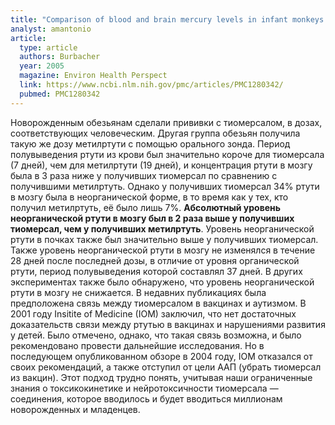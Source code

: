 ```yaml
---
title: "Comparison of blood and brain mercury levels in infant monkeys exposed to methylmercury or vaccines containing thimerosal"
analyst: amantonio
article:
  type: article
  authors: Burbacher
  year: 2005
  magazine: Environ Health Perspect
  link: https://www.ncbi.nlm.nih.gov/pmc/articles/PMC1280342/
  pubmed: PMC1280342
---
```


Новорожденным обезьянам сделали прививки с тиомерсалом, в дозах, соответствующих человеческим. Другая группа обезьян получила такую же дозу метилртути с помощью орального зонда.
Период полувыведения ртути из крови был значительно короче для тиомерсала (7 дней), чем для метилртути (19 дней), и концентрация ртути в мозгу была в 3 раза ниже у получивших тиомерсал по сравнению с получившими метилртуть. Однако у получивших тиомерсал 34% ртути в мозгу была в неорганической форме, в то время как у тех, кто получил метилртуть, её было лишь 7%. **Абсолютный уровень неорганической ртути в мозгу был в 2 раза выше у получивших тиомерсал, чем у получивших метилртуть**. Уровень неорганической ртути в почках также был значительно выше у получивших тиомерсал.
Также уровень неорганической ртути в мозгу не изменялся в течение 28 дней после последней дозы, в отличие от уровня органической ртути, период полувыведения которой составлял 37 дней. В других экспериментах также было обнаружено, что уровень неорганической ртути в мозгу не снижается.
В недавних публикациях была предположена связь между тиомерсалом в вакцинах и аутизмом. В 2001 году Insitite of Medicine (IOM) заключил, что нет достаточных доказательств связи между ртутью в вакцинах и нарушениями развития у детей. Было отмечено, однако, что такая связь возможна, и было рекомендовано провести дальнейшие исследования. Но в последующем опубликованном обзоре в 2004 году, IOM отказался от своих рекомендаций, а также отступил от цели ААП (убрать тиомерсал из вакцин). Этот подход трудно понять, учитывая наши ограниченные знания о токсикокинетике и нейротоксичности тиомерсала — соединения, которое вводилось и будет вводиться миллионам новорожденных и младенцев.
